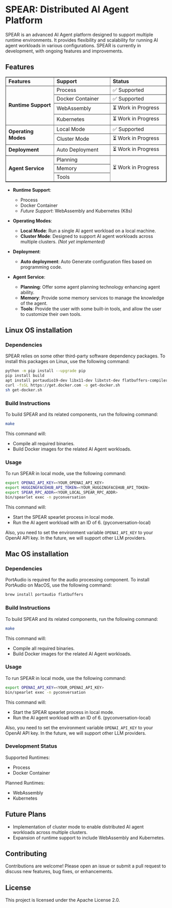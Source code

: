 # SPEAR: Distributed AI Agent Platform

SPEAR is an advanced AI Agent platform designed to support multiple runtime environments. It provides flexibility and scalability for running AI agent workloads in various configurations. SPEAR is currently in development, with ongoing features and improvements.

## Features
<table border="1" cellspacing="0" cellpadding="10" style=" width: 100%;">
  <tr>
    <td style="width: 30%; font-weight: bold;">Features</td>
    <td style="width: 35%; font-weight: bold;">Support</td>
    <td style="width: 35%; font-weight: bold;">Status</td>
  </tr>
  <tr>
    <td rowspan="4" style="font-weight: bold;">Runtime Support</td>
    <td>Process</td>
    <td>✅ Supported</td>
  </tr>
  <tr>
    <td>Docker Container</td>
    <td>✅ Supported</td>
  </tr>
  <tr>
    <td>WebAssembly</td>
    <td>⏳ Work in Progress</td>
  </tr>
  <tr>
    <td>Kubernetes</td>
    <td>⏳ Work in Progress</td>
  </tr>
  <tr>
    <td rowspan="2" style="font-weight: bold;">Operating Modes</td>
    <td>Local Mode</td>
    <td>✅ Supported</td>
  </tr>
  <tr>
    <td>Cluster Mode</td>
    <td>⏳ Work in Progress</td>
  </tr>
  <tr>
    <td style="font-weight: bold;">Deployment</td>
    <td>Auto Deployment</td>
    <td>⏳ Work in Progress</td>
  </tr>
  <tr>
    <td rowspan="3" style="font-weight: bold;">Agent Service</td>
    <td>Planning</td>
    <td rowspan="3">⏳ Work in Progress</td>
  </tr>
  <tr>
    <td>Memory</td>

  </tr>
  <tr>
    <td>Tools</td>
  </tr>
</table>


- **Runtime Support**:
  - Process
  - Docker Container
  - *Future Support*: WebAssembly and Kubernetes (K8s)
  
- **Operating Modes**:
  - **Local Mode**: Run a single AI agent workload on a local machine.
  - **Cluster Mode**: Designed to support AI agent workloads across multiple clusters. *(Not yet implemented)*
  
- **Deployment**:
  - **Auto deployment**: Auto Generate configuration files based on programming code.

- **Agent Service**:
  - **Planning**: Offer some agent planning technology enhancing agent ability.
  - **Memory**: Provide some memory services to manage the knowledge of the agent.
  - **Tools**: Provide the user with some built-in tools, and allow the user to customize their own tools.

## Linux OS installation 

### Dependencies
  SPEAR relies on some other third-party software dependency packages. To install this packages on Linux, use the following command:
  
  ```bash
  python -m pip install --upgrade pip
  pip install build
  apt install portaudio19-dev libx11-dev libxtst-dev flatbuffers-compiler
  curl -fsSL https://get.docker.com -o get-docker.sh
  sh get-docker.sh
  ```

### Build Instructions

To build SPEAR and its related components, run the following command:

```bash
make
```

This command will:
 - Compile all required binaries.
 - Build Docker images for the related AI Agent workloads.

### Usage

To run SPEAR in local mode, use the following command:

```bash
export OPENAI_API_KEY=<YOUR_OPENAI_API_KEY>
export HUGGINGFACEHUB_API_TOKEN=<YOUR_HUGGINGFACEHUB_API_TOKEN>
export SPEAR_RPC_ADDR=<YOUR_LOCAL_SPEAR_RPC_ADDR>
bin/spearlet exec -n pyconversation
```

This command will:
 - Start the SPEAR spearlet process in local mode.
 - Run the AI agent workload with an ID of 6. (pyconversation-local)

Also, you need to set the environment variable `OPENAI_API_KEY` to your OpenAI API key. In the future, we will support other LLM providers.



## Mac OS installation 

### Dependencies
  PortAudio is required for the audio processing component. To install PortAudio on MacOS, use the following command:
  
  ```bash
  brew install portaudio flatbuffers
  ```
### Build Instructions

To build SPEAR and its related components, run the following command:

```bash
make
```

This command will:
 - Compile all required binaries.
 - Build Docker images for the related AI Agent workloads.

### Usage

To run SPEAR in local mode, use the following command:

```bash
export OPENAI_API_KEY=<YOUR_OPENAI_API_KEY>
bin/spearlet exec -n pyconversation
```

This command will:
 - Start the SPEAR spearlet process in local mode.
 - Run the AI agent workload with an ID of 6. (pyconversation-local)

Also, you need to set the environment variable `OPENAI_API_KEY` to your OpenAI API key. In the future, we will support other LLM providers.


### Development Status

 Supported Runtimes:
 - Process
 - Docker Container
  
 Planned Runtimes:
 - WebAssembly
 - Kubernetes

## Future Plans

 - Implementation of cluster mode to enable distributed AI agent workloads across multiple clusters.
 - Expansion of runtime support to include WebAssembly and Kubernetes.

## Contributing

Contributions are welcome! Please open an issue or submit a pull request to discuss new features, bug fixes, or enhancements.

## License

This project is licensed under the Apache License 2.0.